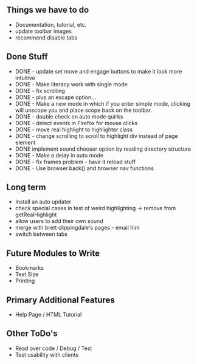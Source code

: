 ## Things we have to do ##
  * Documentation, tutorial, etc.
  * update toolbar images
  * recommend disable tabs

## Done Stuff ##
  * DONE - update set move and engage buttons to make it look more intuitive
  * DONE - Make literacy work with single mode
  * DONE - fix scrolling
  * DONE - plus an escape option...
  * DONE - Make a new mode in which if you enter simple mode, clicking will unscope you and place scope back on the toolbar.
  * DONE - double check on auto mode quirks
  * DONE - detect events in Firefox for mouse clicks
  * DONE - move real highlight to highlighter class
  * DONE - change scrolling to scroll to highlight div instead of page element
  * DONE implement sound chooser option by reading directory structure
  * DONE - Make a delay in auto mode
  * DONE - fix frames problem - have it reload stuff
  * DONE - Use browser.back() and browser nav functions

## Long term ##
  * Install an auto updater
  * check special cases in test of weird highlighting -> remove from getRealHighlight
  * allow users to add their own sound
  * merge with brett clippingdale's pages - email him
  * switch between tabs


## Future Modules to Write ##
  * Bookmarks
  * Text Size
  * Printing

## Primary Additional Features ##
  * Help Page / HTML Tutorial

## Other ToDo's ##
  * Read over code / Debug / Test
  * Test usability with clients